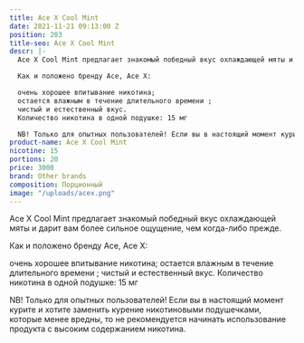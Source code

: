 ```yaml
---
title: Ace X Cool Mint
date: 2021-11-21 09:13:00 Z
position: 203
title-seo: Ace X Cool Mint
descr: |-
  Ace X Cool Mint предлагает знакомый победный вкус охлаждающей мяты и дарит вам более сильное ощущение, чем когда-либо прежде.

  Как и положено бренду Ace, Ace X:

  очень хорошее впитывание никотина;
  остается влажным в течение длительного времени ;
  чистый и естественный вкус.
  Количество никотина в одной подушке: 15 мг

  NB! Только для опытных пользователей! Если вы в настоящий момент курите и хотите заменить курение никотиновыми подушечками, которые менее вредны, то не рекомендуется начинать использование продукта с высоким содержанием никотина.
product-name: Ace X Cool Mint
nicotine: 15
portions: 20
price: 3000
brand: Other brands
composition: Порционный
image: "/uploads/acex.png"
---
```


Ace X Cool Mint предлагает знакомый победный вкус охлаждающей мяты и дарит вам более сильное ощущение, чем когда-либо прежде.

Как и положено бренду Ace, Ace X:

очень хорошее впитывание никотина;
остается влажным в течение длительного времени ;
чистый и естественный вкус.
Количество никотина в одной подушке: 15 мг

NB! Только для опытных пользователей! Если вы в настоящий момент курите и хотите заменить курение никотиновыми подушечками, которые менее вредны, то не рекомендуется начинать использование продукта с высоким содержанием никотина.